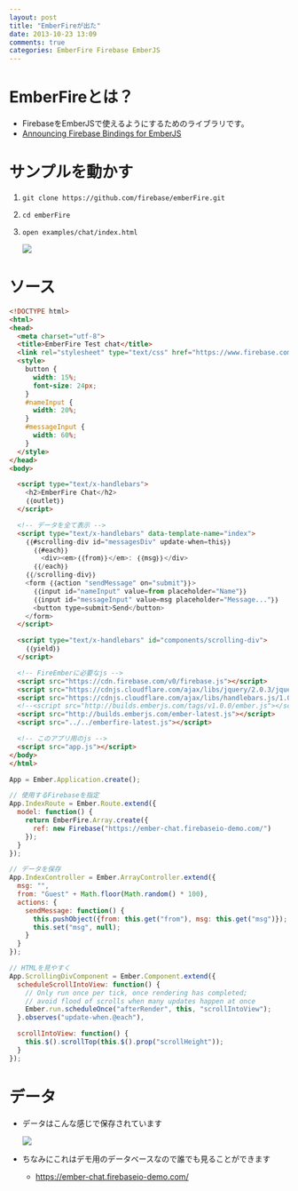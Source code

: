 ```yaml
---
layout: post
title: "EmberFireが出た"
date: 2013-10-23 13:09
comments: true
categories: EmberFire Firebase EmberJS
---
```


# EmberFireとは？
- FirebaseをEmberJSで使えるようにするためのライブラリです。
- [Announcing Firebase Bindings for EmberJS](https://www.firebase.com/blog/2013-10-22-firebase-bindings-for-ember.html)

# サンプルを動かす
1. `git clone https://github.com/firebase/emberFire.git`
1. `cd emberFire`
1. `open examples/chat/index.html`

    ![](/images/2013-10-23/emberfirechat.png)

# ソース
```html index.html
<!DOCTYPE html>
<html>
<head>
  <meta charset="utf-8">
  <title>EmberFire Test chat</title>
  <link rel="stylesheet" type="text/css" href="https://www.firebase.com/css/example.css">
  <style>
    button {
      width: 15%;
      font-size: 24px;
    }
    #nameInput {
      width: 20%;
    }
    #messageInput {
      width: 60%;
    }
  </style>
</head>
<body>

  <script type="text/x-handlebars">
    <h2>EmberFire Chat</h2>
    ｛｛outlet｝｝
  </script>

  <!-- データを全て表示 -->
  <script type="text/x-handlebars" data-template-name="index">
    ｛｛#scrolling-div id="messagesDiv" update-when=this｝｝
      ｛｛#each｝｝
        <div><em>｛｛from｝｝</em>: ｛｛msg｝｝</div>
      ｛｛/each｝｝
    ｛｛/scrolling-div｝｝
    <form ｛｛action "sendMessage" on="submit"｝｝>
      ｛｛input id="nameInput" value=from placeholder="Name"｝｝
      ｛｛input id="messageInput" value=msg placeholder="Message..."｝｝
      <button type=submit>Send</button>
    </form>
  </script>

  <script type="text/x-handlebars" id="components/scrolling-div">
    ｛｛yield｝｝
  </script>

  <!-- FireEmberに必要なjs -->
  <script src="https://cdn.firebase.com/v0/firebase.js"></script>
  <script src="https://cdnjs.cloudflare.com/ajax/libs/jquery/2.0.3/jquery.min.js"></script>
  <script src="https://cdnjs.cloudflare.com/ajax/libs/handlebars.js/1.0.0/handlebars.min.js"></script>
  <!--<script src="http://builds.emberjs.com/tags/v1.0.0/ember.js"></script>-->
  <script src="http://builds.emberjs.com/ember-latest.js"></script>
  <script src="../../emberfire-latest.js"></script>

  <!-- このアプリ用のjs -->
  <script src="app.js"></script>
</body>
</html>
```

```javascript app.js
App = Ember.Application.create();

// 使用するFirebaseを指定
App.IndexRoute = Ember.Route.extend({
  model: function() {
    return EmberFire.Array.create({
      ref: new Firebase("https://ember-chat.firebaseio-demo.com/")
    });
  }
});

// データを保存
App.IndexController = Ember.ArrayController.extend({
  msg: "",
  from: "Guest" + Math.floor(Math.random() * 100),
  actions: {
    sendMessage: function() {
      this.pushObject({from: this.get("from"), msg: this.get("msg")});
      this.set("msg", null);
    }
  }
});

// HTMLを見やすく
App.ScrollingDivComponent = Ember.Component.extend({
  scheduleScrollIntoView: function() {
    // Only run once per tick, once rendering has completed;
    // avoid flood of scrolls when many updates happen at once
    Ember.run.scheduleOnce("afterRender", this, "scrollIntoView");
  }.observes("update-when.@each"),

  scrollIntoView: function() {
    this.$().scrollTop(this.$().prop("scrollHeight"));
  }
});
```

# データ
- データはこんな感じで保存されています

    ![](/images/2013-10-23/firebasedata.png)

- ちなみにこれはデモ用のデータベースなので誰でも見ることができます
  - <https://ember-chat.firebaseio-demo.com/>